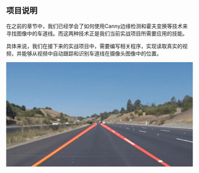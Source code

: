 ## 项目说明

在之前的章节中，我们已经学会了如何使用Canny边缘检测和霍夫变换等技术来寻找图像中的车道线。而这两种技术正是我们当前实战项目所需要应用的技能。

具体来说，我们在接下来的实战项目中，需要编写相关程序，实现读取真实的视频，并能够从视频中自动跟踪和识别车道线在摄像头图像中的位置。

![project introduce](/assets/25.jpg)
